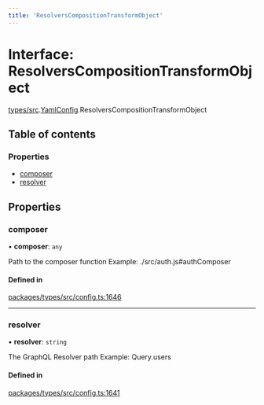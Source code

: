```yaml
---
title: 'ResolversCompositionTransformObject'
---
```


# Interface: ResolversCompositionTransformObject

[types/src](../modules/types_src).[YamlConfig](../modules/types_src.YamlConfig).ResolversCompositionTransformObject

## Table of contents

### Properties

- [composer](types_src.YamlConfig.ResolversCompositionTransformObject#composer)
- [resolver](types_src.YamlConfig.ResolversCompositionTransformObject#resolver)

## Properties

### composer

• **composer**: `any`

Path to the composer function
Example: ./src/auth.js#authComposer

#### Defined in

[packages/types/src/config.ts:1646](https://github.com/Urigo/graphql-mesh/blob/master/packages/types/src/config.ts#L1646)

___

### resolver

• **resolver**: `string`

The GraphQL Resolver path
Example: Query.users

#### Defined in

[packages/types/src/config.ts:1641](https://github.com/Urigo/graphql-mesh/blob/master/packages/types/src/config.ts#L1641)
